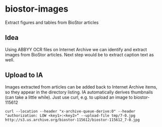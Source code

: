 # biostor-images
Extract figures and tables from BioStor articles

## Idea
Using ABBYY OCR files on Internet Archive we can identify and extract images from BioStor articles. Next step would be to extract caption text as well.

## Upload to IA

Images extracted from articles can be added back to Internet Archive items, so they appear in the directory listing. IA automatically derives thumbnails (can take a little while). Just use curl, e.g. to upload an image to biostor-115612

```
curl --location --header "x-archive-queue-derive:0" --header "authorization: LOW <key1>:<key2>“ --upload-file tmp/7-0.jpg http://s3.us.archive.org/biostor-115612/biostor-115612_7-0.jpg
```



